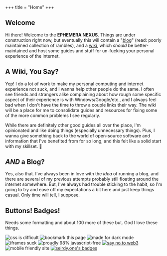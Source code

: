 +++
title = "Home"
+++

## Welcome

Hi there! Welcome to the **EPHEMERA NEXUS**. Things are under construction right now, but eventually this will contain a "[blog](blog/)" (read: poorly maintained collection of rambles), and a [wiki](wiki/), which *should* be better-maintained and host some guides and stuff for un-fucking your personal experience of the internet.

## A Wiki, You Say?

Yep! I do a lot of work to make my personal computing and internet experience not suck, and I wanna help other people do the same. I often see friends and strangers alike complaining about how rough some specific aspect of their experience is with Windows/Google/etc., and I always feel bad when I don't have the time to throw a couple links their way. The wiki will be a place for me to consolidate guides and resources for fixing some of the more common problems I see regularly.

While there are definitely other good guides all over the place, I'm opinionated and like doing things (especially unnecessary things). Plus, I wanna give something back to the world of open-source software and information that I've benefited from for so long, and this felt like a solid start with my skillset. :shrug:

## *AND* a Blog?

Yes, also that. I've always been in love with the *idea* of running a blog, and there are several of my previous attempts probably still floating around the internet somewhere. But, I've always had trouble sticking to the habit, so I'm going to try and ease off my expectations a bit here and just keep things casual. Only time will tell, I suppose.

## Buttons! Badges!

Needs some formatting and about 100 more of these but. God I love these things.

![css is difficult](badges/cssdif.gif)
![bookmark this page](badges/bookmark_this_page.gif)
![made for dark mode](badges/dark-mode.png)
![iframes suck](badges/frames-suck.png)
![proudly 98% javascript-free](badges/javascript-zero.png)
[![say no to web3](badges/keep.webp)](https://yesterweb.org/no-to-web3/)
![mobile friendly site](badges/mobilefriendly.png)
[![seirdy.one's badges](badges/seirdyone.gif)](https://seirdy.one/meta/badges/)

